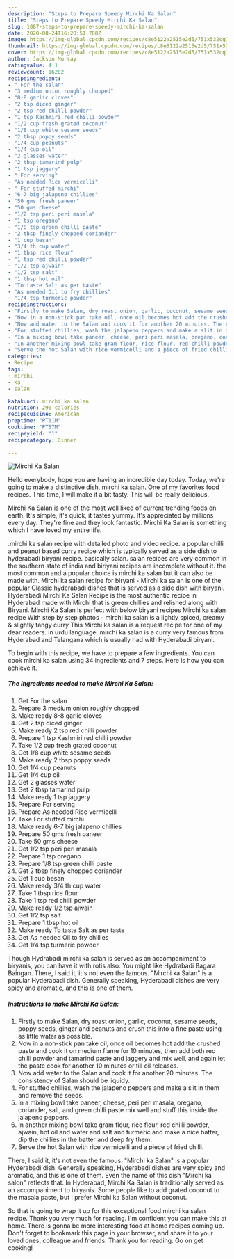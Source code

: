 ```yaml
---
description: "Steps to Prepare Speedy Mirchi Ka Salan"
title: "Steps to Prepare Speedy Mirchi Ka Salan"
slug: 1087-steps-to-prepare-speedy-mirchi-ka-salan
date: 2020-08-24T16:20:51.788Z
image: https://img-global.cpcdn.com/recipes/c8e5122a2515e2d5/751x532cq70/mirchi-ka-salan-recipe-main-photo.jpg
thumbnail: https://img-global.cpcdn.com/recipes/c8e5122a2515e2d5/751x532cq70/mirchi-ka-salan-recipe-main-photo.jpg
cover: https://img-global.cpcdn.com/recipes/c8e5122a2515e2d5/751x532cq70/mirchi-ka-salan-recipe-main-photo.jpg
author: Jackson Murray
ratingvalue: 4.1
reviewcount: 16202
recipeingredient:
- " For the salan"
- "3 medium onion roughly chopped"
- "8-8 garlic cloves"
- "2 tsp diced ginger"
- "2 tsp red chilli powder"
- "1 tsp Kashmiri red chilli powder"
- "1/2 cup fresh grated coconut"
- "1/8 cup white sesame seeds"
- "2 tbsp poppy seeds"
- "1/4 cup peanuts"
- "1/4 cup oil"
- "2 glasses water"
- "2 tbsp tamarind pulp"
- "1 tsp jaggery"
- " For serving"
- "As needed Rice vermicelli"
- " For stuffed mirchi"
- "6-7 big jalapeno chillies"
- "50 gms fresh paneer"
- "50 gms cheese"
- "1/2 tsp peri peri masala"
- "1 tsp oregano"
- "1/8 tsp green chilli paste"
- "2 tbsp finely chopped coriander"
- "1 cup besan"
- "3/4 th cup water"
- "1 tbsp rice flour"
- "1 tsp red chilli powder"
- "1/2 tsp ajwain"
- "1/2 tsp salt"
- "1 tbsp hot oil"
- "To taste Salt as per taste"
- "As needed Oil to fry chillies"
- "1/4 tsp turmeric powder"
recipeinstructions:
- "Firstly to make Salan, dry roast onion, garlic, coconut, sesame seeds, poppy seeds, ginger and peanuts and crush this into a fine paste using as little water as possible."
- "Now in a non-stick pan take oil, once oil becomes hot add the crushed paste and cook it on medium flame for 10 minutes, then add both red chilli powder and tamarind paste and jaggery and mix well, and again let the paste cook for another 10 minutes or till oil releases."
- "Now add water to the Salan and cook it for another 20 minutes. The consistency of Salan should be liquidy."
- "For stuffed chillies, wash the jalapeno peppers and make a slit in them and remove the seeds."
- "In a mixing bowl take paneer, cheese, peri peri masala, oregano, coriander, salt, and green chilli paste mix well and stuff this inside the jalapeno peppers."
- "In another mixing bowl take gram flour, rice flour, red chilli powder, ajwain, hot oil and water and salt and turmeric and make a nice batter, dip the chillies in the batter and deep fry them."
- "Serve the hot Salan with rice vermicelli and a piece of fried chilli."
categories:
- Recipe
tags:
- mirchi
- ka
- salan

katakunci: mirchi ka salan 
nutrition: 290 calories
recipecuisine: American
preptime: "PT11M"
cooktime: "PT57M"
recipeyield: "1"
recipecategory: Dinner

---
```



![Mirchi Ka Salan](https://img-global.cpcdn.com/recipes/c8e5122a2515e2d5/751x532cq70/mirchi-ka-salan-recipe-main-photo.jpg)

Hello everybody, hope you are having an incredible day today. Today, we're going to make a distinctive dish, mirchi ka salan. One of my favorites food recipes. This time, I will make it a bit tasty. This will be really delicious.

Mirchi Ka Salan is one of the most well liked of current trending foods on earth. It's simple, it's quick, it tastes yummy. It's appreciated by millions every day. They're fine and they look fantastic. Mirchi Ka Salan is something which I have loved my entire life.

.mirchi ka salan recipe with detailed photo and video recipe. a popular chilli and peanut based curry recipe which is typically served as a side dish to hyderabadi biryani recipe. basically salan. salan recipes are very common in the southern state of india and biriyani recipes are incomplete without it. the most common and a popular choice is mirchi ka salan but it can also be made with. Mirchi ka salan recipe for biryani - Mirchi ka salan is one of the popular Classic hyderabadi dishes that is served as a side dish with biryani. Hyderabadi Mirchi Ka Salan Recipe is the most authentic recipe in Hyderabad made with Mirchi that is green chillies and relished along with Biryani. Mirchi Ka Salan is perfect with below biryani recipes Mirchi ka salan recipe With step by step photos - mirchi ka salan is a lightly spiced, creamy &amp; slightly tangy curry This Mirchi ka salan is a request recipe for one of my dear readers. in urdu language. mirchi ka salan is a curry very famous from Hyderabad and Telangana which is usually had with Hyderabadi biryani.


To begin with this recipe, we have to prepare a few ingredients. You can cook mirchi ka salan using 34 ingredients and 7 steps. Here is how you can achieve it.

<!--inarticleads1-->

##### The ingredients needed to make Mirchi Ka Salan:

1. Get  For the salan
1. Prepare 3 medium onion roughly chopped
1. Make ready 8-8 garlic cloves
1. Get 2 tsp diced ginger
1. Make ready 2 tsp red chilli powder
1. Prepare 1 tsp Kashmiri red chilli powder
1. Take 1/2 cup fresh grated coconut
1. Get 1/8 cup white sesame seeds
1. Make ready 2 tbsp poppy seeds
1. Get 1/4 cup peanuts
1. Get 1/4 cup oil
1. Get 2 glasses water
1. Get 2 tbsp tamarind pulp
1. Make ready 1 tsp jaggery
1. Prepare  For serving
1. Prepare As needed Rice vermicelli
1. Take  For stuffed mirchi
1. Make ready 6-7 big jalapeno chillies
1. Prepare 50 gms fresh paneer
1. Take 50 gms cheese
1. Get 1/2 tsp peri peri masala
1. Prepare 1 tsp oregano
1. Prepare 1/8 tsp green chilli paste
1. Get 2 tbsp finely chopped coriander
1. Get 1 cup besan
1. Make ready 3/4 th cup water
1. Take 1 tbsp rice flour
1. Take 1 tsp red chilli powder
1. Make ready 1/2 tsp ajwain
1. Get 1/2 tsp salt
1. Prepare 1 tbsp hot oil
1. Make ready To taste Salt as per taste
1. Get As needed Oil to fry chillies
1. Get 1/4 tsp turmeric powder


Though Hydrabadi mirchi ka salan is served as an accompaniment to biryanis, you can have it with rotis also. You might like Hydrabadi Bagara Baingan. There, I said it, it&#39;s not even the famous. &#34;Mirchi ka Salan&#34; is a popular Hyderabadi dish. Generally speaking, Hyderabadi dishes are very spicy and aromatic, and this is one of them. 

<!--inarticleads2-->

##### Instructions to make Mirchi Ka Salan:

1. Firstly to make Salan, dry roast onion, garlic, coconut, sesame seeds, poppy seeds, ginger and peanuts and crush this into a fine paste using as little water as possible.
1. Now in a non-stick pan take oil, once oil becomes hot add the crushed paste and cook it on medium flame for 10 minutes, then add both red chilli powder and tamarind paste and jaggery and mix well, and again let the paste cook for another 10 minutes or till oil releases.
1. Now add water to the Salan and cook it for another 20 minutes. The consistency of Salan should be liquidy.
1. For stuffed chillies, wash the jalapeno peppers and make a slit in them and remove the seeds.
1. In a mixing bowl take paneer, cheese, peri peri masala, oregano, coriander, salt, and green chilli paste mix well and stuff this inside the jalapeno peppers.
1. In another mixing bowl take gram flour, rice flour, red chilli powder, ajwain, hot oil and water and salt and turmeric and make a nice batter, dip the chillies in the batter and deep fry them.
1. Serve the hot Salan with rice vermicelli and a piece of fried chilli.


There, I said it, it&#39;s not even the famous. &#34;Mirchi ka Salan&#34; is a popular Hyderabadi dish. Generally speaking, Hyderabadi dishes are very spicy and aromatic, and this is one of them. Even the name of this dish &#34;Mirchi ka salon&#34; reflects that. In Hyderabad, Mirchi Ka Salan is traditionally served as an accompaniment to biryanis. Some people like to add grated coconut to the masala paste, but I prefer Mirchi ka Salan without coconut. 

So that is going to wrap it up for this exceptional food mirchi ka salan recipe. Thank you very much for reading. I'm confident you can make this at home. There is gonna be more interesting food at home recipes coming up. Don't forget to bookmark this page in your browser, and share it to your loved ones, colleague and friends. Thank you for reading. Go on get cooking!
